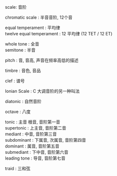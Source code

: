 


scale: 音阶   

chromatic scale : 半音音阶, 12个音

equal temperament : 平均律   
twelve equal temperament : 12 平均律 (12 TET / 12 ET)


whole tone : 全音   
semitone : 半音

pitch : 音, 音高, 声音在频率高低的描述   

timbre : 音色, 音品

clef : 谱号

Ionian Scale : C 大调音阶的另一种叫法    

diatonic : 自然音阶   

octave : 八度   

tonic : 主音 根音, 音阶第一音   
supertonic : 上主音, 音阶第二音   
mediant : 中音, 音阶第三音   
subdominant : 下属音, 次属音, 音阶第四音   
dominant : 属音, 音阶第五音   
submediant : 下中音, 音阶第六音    
leading tone : 导音, 音阶第七音


traid : 三和弦